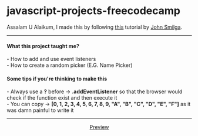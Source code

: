 # javascript-projects-freecodecamp
Assalam U Alaikum, I made this by following <a href="https://youtu.be/3PHXvlpOkf4">this</a> tutorial by <a href="https://github.com/john-smilga">John Smilga</a>.
<hr>
<h4>What this project taught me?</h4>
- How to add and use event listeners
<br>
- How to create a random picker (E.G. Name Picker)
<h4>Some tips if you're thinking to make this</h4>
- Always use a <strong>?</strong> before -> <strong>.addEventListener</strong> so that the browser would check if the function exist and then execute it
<br>
- You can copy -> <strong>[0, 1, 2, 3, 4, 5, 6, 7, 8, 9, "A", "B", "C", "D", "E", "F"]</strong> as it was damn painful to write it

<hr>
<div align="center">
<a href="https://maskeydude.github.io/color-flipper-or-generator/" target="_blank" >Preview</a>
</div>
